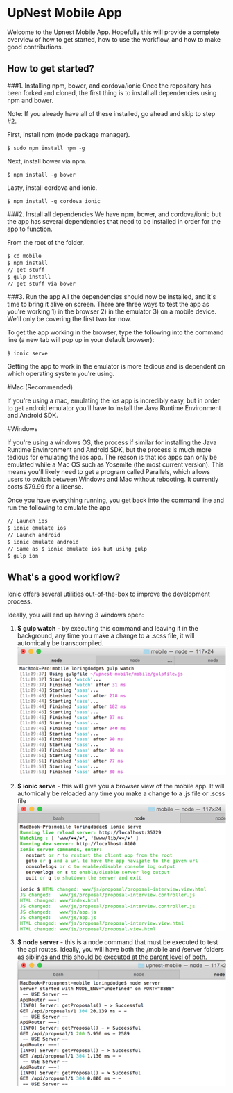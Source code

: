 UpNest Mobile App
==================================
Welcome to the Upnest Mobile App. Hopefully this will provide a complete overview of how to
get started, how to use the workflow, and how to make good contributions.

How to get started?
-------------

###1. Installing npm, bower, and cordova/ionic
Once the repository has been forked and cloned, the first thing is to
install all dependencies using npm and bower.

Note: If you already have all of these installed, go ahead and skip to step #2.

First, install npm (node package manager).

```
$ sudo npm install npm -g
```

Next, install bower via npm.

```
$ npm install -g bower
```

Lasty, install cordova and ionic.
```
$ npm install -g cordova ionic
```

###2. Install all dependencies
We have npm, bower, and cordova/ionic but the app has several dependencies
that need to be installed in order for the app to function.

From the root of the folder,

```
$ cd mobile
$ npm install
// get stuff
$ gulp install
// get stuff via bower
```

###3. Run the app
All the dependencies should now be installed, and it's time to bring it alive on screen.
There are three ways to test the app as you're working 1) in the browser 2) in the emulator 3) on a mobile device.
We'll only be covering the first two for now.

To get the app working in the browser, type the following into the command line
(a new tab will pop up in your default browser):

```
$ ionic serve
```

Getting the app to work in the emulator is more tedious and is dependent on
which operating system you're using.

#Mac (Recommended)

If you're using a mac, emulating the ios app is incredibly easy, but in order to get android emulator
you'll have to install the Java Runtime Environment and Android SDK.

#Windows

If you're using a windows OS, the process if similar for installing the Java Runtime Envinronment
and Android SDK, but the process is much more tedious for emulating the ios app.
The reason is that ios apps can only be emulated while a Mac OS such as Yosemite (the most current version).
This means you'll likely need to get a program called Parallels, which allows users to switch
between Windows and Mac without rebooting. It currently costs $79.99 for a license.

Once you have everything running, you get back into the command line and run the following to emulate the app

```
// Launch ios
$ ionic emulate ios
// Launch android
$ ionic emulate android
// Same as $ ionic emulate ios but using gulp
$ gulp ion
```

What's a good workflow?
-------------

Ionic offers several utilities out-of-the-box to improve the development process.

Ideally, you will end up having 3 windows open:


1. **$ gulp watch** - by executing this command and leaving it in the background, any time you
make a change to a .scss file, it will automically be transcompiled.
![gulp-watch](./screenshots/console-gulp-watch.png)

2. **$ ionic serve** - this will give you a browser view of the mobile app. It will automically be
reloaded any time you make a change to a .js file or .scss file
![ionic-serve](./screenshots/console-ionic-serve.png)

3. **$ node server** - this is a node command that must be executed to test the api routes. Ideally,
you will have both the /mobile and /server folders as siblings and this should be executed at the
parent level of both.
![node-server](./screenshots/console-node-server.png)

